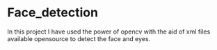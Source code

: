 # Face_detection

In this project I have used the power of opencv with the aid of xml files available opensource to detect the face and eyes.
